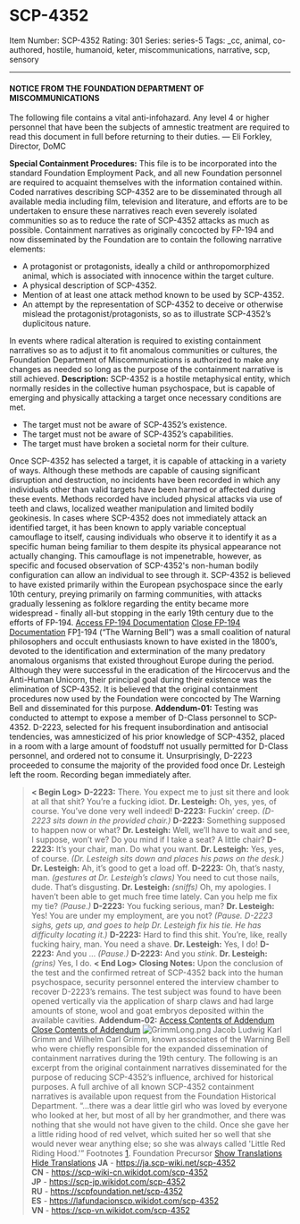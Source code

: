 # SCP-4352
Item Number: SCP-4352
Rating: 301
Series: series-5
Tags: _cc, animal, co-authored, hostile, humanoid, keter, miscommunications, narrative, scp, sensory

---

#### NOTICE FROM THE FOUNDATION DEPARTMENT OF MISCOMMUNICATIONS
The following file contains a vital anti-infohazard. Any level 4 or higher personnel that have been the subjects of amnestic treatment are required to read this document in full before returning to their duties.
— Eli Forkley, Director, DoMC
  
  
  
  
  

**Special Containment Procedures:** This file is to be incorporated into the standard Foundation Employment Pack, and all new Foundation personnel are required to acquaint themselves with the information contained within. Coded narratives describing SCP-4352 are to be disseminated through all available media including film, television and literature, and efforts are to be undertaken to ensure these narratives reach even severely isolated communities so as to reduce the rate of SCP-4352 attacks as much as possible.
Containment narratives as originally concocted by FP-194 and now disseminated by the Foundation are to contain the following narrative elements:
  * A protagonist or protagonists, ideally a child or anthropomorphized animal, which is associated with innocence within the target culture.
  * A physical description of SCP-4352.
  * Mention of at least one attack method known to be used by SCP-4352.
  * An attempt by the representation of SCP-4352 to deceive or otherwise mislead the protagonist/protagonists, so as to illustrate SCP-4352’s duplicitous nature.

In events where radical alteration is required to existing containment narratives so as to adjust it to fit anomalous communities or cultures, the Foundation Department of Miscommunications is authorized to make any changes as needed so long as the purpose of the containment narrative is still achieved.
**Description:** SCP-4352 is a hostile metaphysical entity, which normally resides in the collective human psychospace, but is capable of emerging and physically attacking a target once necessary conditions are met.
  * The target must not be aware of SCP-4352’s existence.
  * The target must not be aware of SCP-4352’s capabilities.
  * The target must have broken a societal norm for their culture.

Once SCP-4352 has selected a target, it is capable of attacking in a variety of ways. Although these methods are capable of causing significant disruption and destruction, no incidents have been recorded in which any individuals other than valid targets have been harmed or affected during these events. Methods recorded have included physical attacks via use of teeth and claws, localized weather manipulation and limited bodily geokinesis.
In cases where SCP-4352 does not immediately attack an identified target, it has been known to apply variable conceptual camouflage to itself, causing individuals who observe it to identify it as a specific human being familiar to them despite its physical appearance not actually changing. This camouflage is not impenetrable, however, as specific and focused observation of SCP-4352's non-human bodily configuration can allow an individual to see through it.
SCP-4352 is believed to have existed primarily within the European psychospace since the early 10th century, preying primarily on farming communities, with attacks gradually lessening as folklore regarding the entity became more widespread - finally all-but stopping in the early 19th century due to the efforts of FP-194.
[Access FP-194 Documentation](javascript:;)
[Close FP-194 Documentation](javascript:;)
FP[1](javascript:;)-194 (“The Warning Bell”) was a small coalition of natural philosophers and occult enthusiasts known to have existed in the 1800’s, devoted to the identification and extermination of the many predatory anomalous organisms that existed throughout Europe during the period. Although they were successful in the eradication of the Hircocervus and the Anti-Human Unicorn, their principal goal during their existence was the elimination of SCP-4352. It is believed that the original containment procedures now used by the Foundation were concocted by The Warning Bell and disseminated for this purpose.
**Addendum-01:**
Testing was conducted to attempt to expose a member of D-Class personnel to SCP-4352. D-2223, selected for his frequent insubordination and antisocial tendencies, was amnesticized of his prior knowledge of SCP-4352, placed in a room with a large amount of foodstuff not usually permitted for D-Class personnel, and ordered not to consume it. Unsurprisingly, D-2223 proceeded to consume the majority of the provided food once Dr. Lesteigh left the room.
Recording began immediately after.
> **< Begin Log>**
> **D-2223:** There. You expect me to just sit there and look at all that shit? You’re a fucking idiot.
> **Dr. Lesteigh:** Oh, yes, yes, of course. You’ve done very well indeed!
> **D-2223:** Fuckin’ creep.
> _(D-2223 sits down in the provided chair.)_
> **D-2223:** Something supposed to happen now or what?
> **Dr. Lesteigh:** Well, we’ll have to wait and see, I suppose, won’t we? Do you mind if I take a seat? A little chair?
> **D-2223:** It’s your chair, man. Do what you want.
> **Dr. Lesteigh:** Yes, yes, of course.
> _(Dr. Lesteigh sits down and places his paws on the desk.)_
> **Dr. Lesteigh:** Ah, it’s good to get a load off.
> **D-2223:** Oh, that’s nasty, man. _(gestures at Dr. Lesteigh’s claws)_ You need to cut those nails, dude. That’s disgusting.
> **Dr. Lesteigh:** _(sniffs)_ Oh, my apologies. I haven’t been able to get much free time lately. Can you help me fix my tie?
> _(Pause.)_
> **D-2223:** You fucking serious, man?
> **Dr. Lesteigh:** Yes! You are under my employment, are you not?
> _(Pause. D-2223 sighs, gets up, and goes to help Dr. Lesteigh fix his tie. He has difficulty locating it.)_
> **D-2223:** Hard to find this shit. You’re, like, really fucking hairy, man. You need a shave.
> **Dr. Lesteigh:** Yes, I do!
> **D-2223:** And you …
> _(Pause.)_
> **D-2223:** And you _stink_.
> **Dr. Lesteigh:** _(grins)_ Yes, I do.
> **< End Log>**
> **Closing Notes:** Upon the conclusion of the test and the confirmed retreat of SCP-4352 back into the human psychospace, security personnel entered the interview chamber to recover D-2223’s remains. The test subject was found to have been opened vertically via the application of sharp claws and had large amounts of stone, wool and goat embryos deposited within the available cavities.
**Addendum-02:**
[Access Contents of Addendum](javascript:;)
[Close Contents of Addendum](javascript:;)
![GrimmLong.png](https://scp-wiki.wdfiles.com/local--files/scp-4352/GrimmLong.png)
Jacob Ludwig Karl Grimm and Wilhelm Carl Grimm, known associates of the Warning Bell who were chiefly responsible for the expanded dissemination of containment narratives during the 19th century.
The following is an excerpt from the original containment narratives disseminated for the purpose of reducing SCP-4352’s influence, archived for historical purposes. A full archive of all known SCP-4352 containment narratives is available upon request from the Foundation Historical Department.
> “…there was a dear little girl who was loved by everyone who looked at her, but most of all by her grandmother, and there was nothing that she would not have given to the child. Once she gave her a little riding hood of red velvet, which suited her so well that she would never wear anything else; so she was always called 'Little Red Riding Hood.'”
Footnotes
[1](javascript:;). Foundation Precursor
[Show Translations](javascript:;)
[Hide Translations](javascript:;)
**JA** \- <https://ja.scp-wiki.net/scp-4352>  
**CN** \- <https://scp-wiki-cn.wikidot.com/scp-4352>  
**JP** \- <https://scp-jp.wikidot.com/scp-4352>  
**RU** \- <https://scpfoundation.net/scp-4352>  
**ES** \- <https://lafundacionscp.wikidot.com/scp-4352>  
**VN** \- <https://scp-vn.wikidot.com/scp-4352>